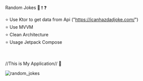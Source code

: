 Random Jokes 💢 ❗ ❓

⭐ Use Ktor to get data from Api ("https://icanhazdadjoke.com/") <br>
⭐ Use MVVM <br>
⭐ Clean Architecture <br>
⭐ Usage Jetpack Compose <br>



<br>

//This is My Application//  📳 <br>



![random_jokes](https://github.com/user-attachments/assets/226034e1-728d-45bf-a6b4-54d3128411de)
